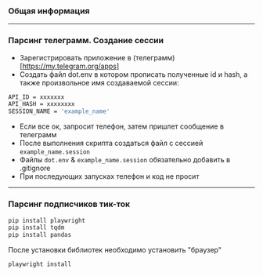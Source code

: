 ﻿### Общая информация

---

### Парсинг телеграмм. Создание сессии
- Зарегистрировать приложение в (телеграмм)[https://my.telegram.org/apps]
- Создать файл dot.env в котором прописать полученные id и hash, а также произвольное имя создаваемой сессии:
```bash
API_ID = xxxxxxx 
API_HASH = xxxxxxxx
SESSION_NAME = 'example_name' 
```
- Если все ок, запросит телефон, затем пришлет сообщение в телеграмм
- После выполнения скрипта создаться файл с сессией `example_name.session`
- Файлы `dot.env` & `example_name.session` обязательно добавить в .gitignore
- При последующих запусках телефон и код не просит

---



### Парсинг подписчиков тик-ток

```bash 
pip install playwright
pip install tqdm
pip install pandas
```

После установки библиотек необходимо установить "браузер"
```bash
playwright install
```